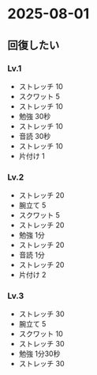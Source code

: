 # 2025-08-01

## 回復したい

### Lv.1

- ストレッチ 10
- スクワット 5
- ストレッチ 10
- 勉強 30秒
- ストレッチ 10
- 音読 30秒
- ストレッチ 10
- 片付け 1

### Lv.2

- ストレッチ 20
- 腕立て 5
- スクワット 5
- ストレッチ 20
- 勉強 1分
- ストレッチ 20
- 音読 1分
- ストレッチ 20
- 片付け 2

### Lv.3

- ストレッチ 30
- 腕立て 5
- スクワット 10
- ストレッチ 30
- 勉強 1分30秒
- ストレッチ 30
